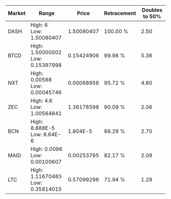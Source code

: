| Market | Range | Price| Retracement | Doubles to 50% |
| --- | --- | --- | --- | --- |
| DASH | High: 6<br />Low: 1.50080407 | 1.50080407 | 100.00 % | 2.50 |
| BTCD | High: 1.50000002<br />Low: 0.15397998 | 0.15424906 | 99.98 % | 5.36 |
| NXT | High: 0.00588<br />Low: 0.00045746 | 0.00068956 | 95.72 % | 4.60 |
| ZEC | High: 4.6<br />Low: 1.00564841 | 1.36178598 | 90.09 % | 2.06 |
| BCN | High: 8.888E-5<br />Low: 8.64E-6 | 1.804E-5 | 88.29 % | 2.70 |
| MAID | High: 0.0096<br />Low: 0.00100607 | 0.00253795 | 82.17 % | 2.09 |
| LTC | High: 1.11670483<br />Low: 0.35814015 | 0.57099296 | 71.94 % | 1.29 |
